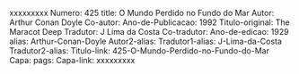 xxxxxxxxx
Numero: 425
title: O Mundo Perdido no Fundo do Mar
Autor: Arthur Conan Doyle
Co-autor: 
Ano-de-Publicacao: 1992
Titulo-original: The Maracot Deep
Tradutor: J Lima da Costa
Co-tradutor: 
Ano-de-edicao: 1929
alias: Arthur-Conan-Doyle
Autor2-alias: 
Tradutor1-alias: J-Lima-da-Costa
Tradutor2-alias: 
Titulo-link: 425-O-Mundo-Perdido-no-Fundo-do-Mar
Capa: 
pags: 
Capa-link: 
xxxxxxxxx
